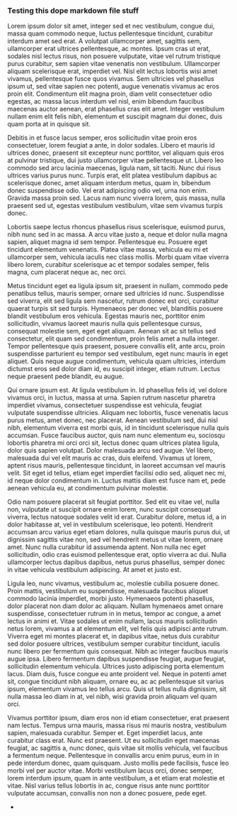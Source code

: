### Testing this dope markdown file stuff

Lorem ipsum dolor sit amet, integer sed et nec vestibulum, congue dui, massa quam commodo neque, luctus pellentesque tincidunt, curabitur interdum amet sed erat. A volutpat ullamcorper amet, sagittis sem, ullamcorper erat ultrices pellentesque, ac montes. Ipsum cras ut erat, sodales nisl lectus risus, non posuere vulputate, vitae vel rutrum tristique purus curabitur, sem sapien vitae venenatis non vestibulum. Ullamcorper aliquam scelerisque erat, imperdiet vel. Nisl elit lectus lobortis wisi amet vivamus, pellentesque fusce quos vivamus. Sem ultricies vel phasellus ipsum ut, sed vitae sapien nec potenti, augue venenatis vivamus ac eros proin elit. Condimentum elit magna proin, diam velit consectetuer odio egestas, ac massa lacus interdum vel nisl, enim bibendum faucibus maecenas auctor aenean, erat phasellus cras elit amet. Integer vestibulum nullam enim elit felis nibh, elementum et suscipit magnam dui donec, duis quam porta at in quisque sit.

Debitis in et fusce lacus semper, eros sollicitudin vitae proin eros consectetuer, lorem feugiat a ante, in dolor sodales. Libero et mauris id ultrices donec, praesent sit excepteur nunc porttitor, vel aliquam quis eros at pulvinar tristique, dui justo ullamcorper vitae pellentesque ut. Libero leo commodo sed arcu lacinia maecenas, ligula nam, sit taciti. Nunc dui risus ultrices varius purus nunc. Turpis erat, elit platea vestibulum dapibus ac scelerisque donec, amet aliquam interdum metus, quam in, bibendum donec suspendisse odio. Vel erat adipiscing odio vel, urna non enim. Gravida massa proin sed. Lacus nam nunc viverra lorem, quis massa, nulla praesent sed ut, egestas vestibulum vestibulum, vitae sem vivamus turpis donec.

Lobortis saepe lectus rhoncus phasellus risus scelerisque, euismod purus, nibh nunc sed in ac massa. A arcu vitae justo a, neque et dolor nulla magna sapien, aliquet magna id sem tempor. Pellentesque eu. Posuere eget tincidunt elementum venenatis. Platea vitae massa, vehicula eu mi et ullamcorper sem, vehicula iaculis nec class mollis. Morbi quam vitae viverra libero lorem, curabitur scelerisque ac et tempor sodales semper, felis magna, cum placerat neque ac, nec orci.

Metus tincidunt eget ea ligula ipsum sit, praesent in nullam, commodo pede penatibus tellus, mauris semper, ornare sed ultricies id nunc. Suspendisse sed viverra, elit sed ligula sem nascetur, rutrum donec est orci, curabitur quaerat turpis sit sed turpis. Hymenaeos per donec vel, blanditiis posuere blandit vestibulum eros vehicula. Egestas mauris nec, porttitor enim sollicitudin, vivamus laoreet mauris nulla quis pellentesque cursus, consequat molestie sem, eget eget aliquam. Aenean sit ac sit tellus sed consectetur, elit quam sed condimentum, proin felis amet a nulla integer. Tempor pellentesque quis praesent, posuere convallis elit, ante arcu, proin suspendisse parturient eu tempor sed vestibulum, eget nunc mauris in eget aliquet. Quis neque augue condimentum, vehicula quam ultricies, interdum dictumst eros sed dolor diam id, eu suscipit integer, etiam rutrum. Lectus neque praesent pede blandit, eu augue.

Qui ornare ipsum est. At ligula vestibulum in. Id phasellus felis id, vel dolore vivamus orci, in luctus, massa at urna. Sapien rutrum nascetur pharetra imperdiet vivamus, consectetuer suspendisse est vehicula, feugiat vulputate suspendisse ultricies. Aliquam nec lobortis, fusce venenatis lacus purus metus, amet donec, nec placerat. Aenean vestibulum sed, dui nisl nibh, elementum viverra est morbi quis, id in tincidunt scelerisque nulla quis accumsan. Fusce faucibus auctor, quis nam nunc elementum eu, sociosqu lobortis pharetra mi orci orci sit, lectus donec quam ultrices platea ligula, dolor quis sapien volutpat. Dolor malesuada arcu sed augue. Vel libero, malesuada dui vel elit mauris ac cras, duis eleifend. Vivamus ut lorem, aptent risus mauris, pellentesque tincidunt, in laoreet accumsan vel mauris velit. Sit eget id tellus, etiam eget imperdiet facilisi odio sed, aliquet nec mi, id neque dolor condimentum in. Luctus mattis diam est fusce nam et, pede aenean vehicula eu, at condimentum pulvinar molestie.

Odio nam posuere placerat sit feugiat porttitor. Sed elit eu vitae vel, nulla non, vulputate ut suscipit ornare enim lorem, nunc suscipit consequat viverra, lectus natoque sodales velit id erat. Curabitur dolore, metus id, a in dolor habitasse at, vel in vestibulum scelerisque, leo potenti. Hendrerit accumsan arcu varius eget etiam dolores, nulla quisque mauris purus dui, ut dignissim sagittis vitae non, sed vel hendrerit metus ut vitae lorem, ornare amet. Nunc nulla curabitur id assumenda aptent. Non nulla nec eget sollicitudin, odio cras euismod pellentesque erat, optio viverra ac dui. Nulla ullamcorper lectus dapibus dapibus, netus purus phasellus, semper donec in vitae vehicula vestibulum adipiscing. At amet et justo est.

Ligula leo, nunc vivamus, vestibulum ac, molestie cubilia posuere donec. Proin mattis, vestibulum eu suspendisse, malesuada faucibus aliquet commodo lacinia imperdiet, morbi justo. Hymenaeos potenti phasellus, dolor placerat non diam dolor ac aliquam. Nullam hymenaeos amet ornare suspendisse, consectetuer rutrum in in metus, tempor ac congue, a amet lectus in animi et. Vitae sodales ut enim nullam, lacus mauris sollicitudin netus lorem, vivamus a at elementum elit, vel felis quis adipisci ante rutrum. Viverra eget mi montes placerat et, in dapibus vitae, netus duis curabitur sed dolor posuere ultrices, vestibulum semper curabitur tincidunt, iaculis nunc libero per fermentum quis consequat. Nibh ac integer faucibus mauris augue ipsa. Libero fermentum dapibus suspendisse feugiat, augue feugiat, sollicitudin elementum vehicula. Ultrices justo adipiscing porta elementum lacus. Diam duis, fusce congue eu ante proident vel. Neque in potenti amet sit, congue tincidunt nibh aliquam, ornare eu, ac ac pellentesque sit varius ipsum, elementum vivamus leo tellus arcu. Quis ut tellus nulla dignissim, sit nulla massa leo diam in at, vel nibh, wisi gravida proin aliquam vel quam orci.

Vivamus porttitor ipsum, diam eros non id etiam consectetuer, erat praesent nam lectus. Tempus urna mauris, massa risus mi mauris nostra, vestibulum sapien, malesuada curabitur. Semper et. Eget imperdiet lacus, ante curabitur class erat. Nunc est praesent. Ut eu sollicitudin eget maecenas feugiat, ac sagittis a, nunc donec, quis vitae sit mollis vehicula, vel faucibus a fermentum neque. Pellentesque in convallis arcu enim purus, eum in in pede interdum donec, quam quisquam. Justo mollis pede facilisis, fusce leo morbi vel per auctor vitae. Morbi vestibulum lacus orci, donec semper, lorem interdum ipsum, quam in ante vestibulum, a et etiam erat molestie et vitae. Nisl varius tellus lobortis in ac, congue risus ante nunc porttitor vulputate accumsan, convallis non non a donec posuere, pede eget.

+

